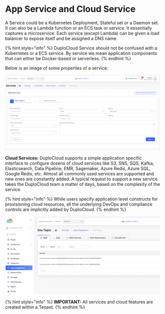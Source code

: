# App Service and Cloud Service

A Service could be a Kubernetes Deployment, Stateful set or a Daemon set. It can also be a Lambda function or an ECS task or service. It essentially captures a microservice. Each service (except Lambda) can be given a load balancer to expose itself and be assigned a DNS name.

{% hint style="info" %}
DuploCloud Service should not be confused with a Kubernetes or a ECS service. By service we mean application components that can either be Docker-based or serverless.
{% endhint %}

Below is an image of some properties of a service:

![](<../.gitbook/assets/Screen Shot 2022-03-12 at 8.16.18 PM.png>)

**Cloud Services:** DuploCloud supports a simple application specific interface to configure dozens of cloud services like S3, SNS, SQS, Kafka, Elasticsearch, Data Pipeline, EMR, Sagemaker, Azure Redis, Azure SQL, Google Redis, etc. Almost all commonly used services are supported and new ones are constantly added. A typical request to support a new service takes the DuploCloud team a matter of days, based on the complexity of the service.

{% hint style="info" %}
While users specify application level constructs for provisioning cloud resources, all the underlying DevOps and compliance controls are implicitly added by DuploCloud.
{% endhint %}

![](<../.gitbook/assets/Screen Shot 2022-03-12 at 8.18.52 PM.png>)

{% hint style="info" %}
**IMPORTANT:** All services and cloud features are created within a Tenant.
{% endhint %}
